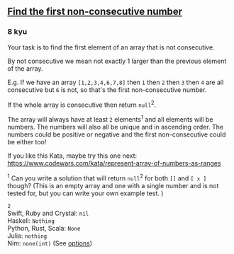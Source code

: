 <h2><a href=https://www.codewars.com/kata/58f8a3a27a5c28d92e000144/train/python target="_blank">Find the first non-consecutive number</a></h2><h3>8 kyu</h3><p>Your task is to find the first element of an array that is not consecutive.</p><p>By not consecutive we mean not exactly 1 larger than the previous element of the array.</p><p>E.g. If we have an array <code>[1,2,3,4,6,7,8]</code> then <code>1</code> then <code>2</code> then <code>3</code> then <code>4</code> are all consecutive but <code>6</code> is not, so that's the first non-consecutive number.</p><p>If the whole array is consecutive then return <code>null</code><sup>2</sup>.</p><p>The array will always have at least <code>2</code> elements<sup>1</sup> and all elements will be numbers. The numbers will also all be unique and in ascending order. The numbers could be positive or negative and the first non-consecutive could be either too!</p><p>If you like this Kata, maybe try this one next: <a href="https://www.codewars.com/kata/represent-array-of-numbers-as-ranges" data-turbolinks="false" target="_blank">https://www.codewars.com/kata/represent-array-of-numbers-as-ranges</a></p><p><sup>1</sup> Can you write a solution that will return <code>null</code><sup>2</sup> for both <code>[]</code> and <code>[ x ]</code> though?  (This is an empty array and one with a single number and is not tested for, but you can write your own example test. )</p><p><sup>2</sup><br>Swift, Ruby and Crystal: <code>nil</code><br>Haskell: <code>Nothing</code><br>Python, Rust, Scala: <code>None</code><br>Julia: <code>nothing</code><br>Nim: <code>none(int)</code> (See <a href="https://nim-lang.org/docs/options.html" data-turbolinks="false" target="_blank">options</a>)</p>